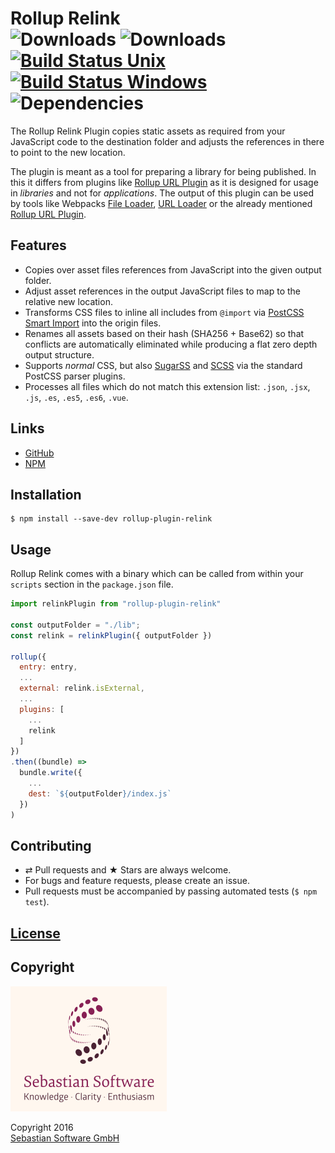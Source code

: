 # Rollup Relink <br/>![Downloads][npm-version-img] ![Downloads][npm-downloads-img] [![Build Status Unix][travis-img]][travis] [![Build Status Windows][appveyor-img]][appveyor] ![Dependencies][deps-img]

The Rollup Relink Plugin copies static assets as required from your JavaScript code to the destination folder and adjusts the references in there to point to the new location.

The plugin is meant as a tool for preparing a library for being published. In this it differs
from plugins like [Rollup URL Plugin](https://github.com/Swatinem/rollup-plugin-url) as it is designed
for usage in *libraries* and not for *applications*. The output of this plugin can be used by 
tools like Webpacks [File Loader](https://github.com/webpack/file-loader), 
[URL Loader](https://github.com/webpack/url-loader) or the already mentioned 
[Rollup URL Plugin](https://github.com/Swatinem/rollup-plugin-url).

[deps-img]: https://david-dm.org/sebastian-software/rollup-plugin-relink.svg
[npm]: https://www.npmjs.com/package/rollup-plugin-relink
[npm-downloads-img]: https://img.shields.io/npm/dm/rollup-plugin-relink.svg
[npm-version-img]: https://img.shields.io/npm/v/rollup-plugin-relink.svg
[travis-img]: https://img.shields.io/travis/sebastian-software/rollup-plugin-relink/master.svg?branch=master&label=unix%20build
[appveyor-img]: https://img.shields.io/appveyor/ci/swernerx/rollup-plugin-relink/master.svg?label=windows%20build
[travis]: https://travis-ci.org/sebastian-software/rollup-plugin-relink
[appveyor]: https://ci.appveyor.com/project/swernerx/rollup-plugin-relink/branch/master

## Features

- Copies over asset files references from JavaScript into the given output folder.
- Adjust asset references in the output JavaScript files to map to the relative new location.
- Transforms CSS files to inline all includes from `@import` via [PostCSS Smart Import](https://github.com/sebastian-software/postcss-smart-import) into the origin files.
- Renames all assets based on their hash (SHA256 + Base62) so that conflicts are automatically eliminated while producing a flat zero depth output structure.
- Supports *normal* CSS, but also [SugarSS](https://github.com/postcss/sugarss) and [SCSS](https://github.com/postcss/postcss-scss) via the standard PostCSS parser plugins.
- Processes all files which do not match this extension list: `.json`, `.jsx`, `.js`, `.es`, `.es5`, `.es6`, `.vue`.



## Links

- [GitHub](https://github.com/sebastian-software/rollup-plugin-relink)
- [NPM](https://www.npmjs.com/package/rollup-plugin-relink)


## Installation

```console
$ npm install --save-dev rollup-plugin-relink
```


## Usage

Rollup Relink comes with a binary which can be called from within your `scripts` section
in the `package.json` file.

```js
import relinkPlugin from "rollup-plugin-relink"

const outputFolder = "./lib";
const relink = relinkPlugin({ outputFolder })

rollup({
  entry: entry,
  ...
  external: relink.isExternal,
  ...
  plugins: [
    ...
    relink
  ]
})
.then((bundle) =>
  bundle.write({
    ...
    dest: `${outputFolder}/index.js`
  })
)
```


## Contributing

* ⇄ Pull requests and ★ Stars are always welcome.
* For bugs and feature requests, please create an issue.
* Pull requests must be accompanied by passing automated tests (`$ npm test`).

## [License](license)


## Copyright

<img src="assets/sebastiansoftware.png" alt="Sebastian Software GmbH Logo" width="250" height="200"/>

Copyright 2016<br/>[Sebastian Software GmbH](http://www.sebastian-software.de)
